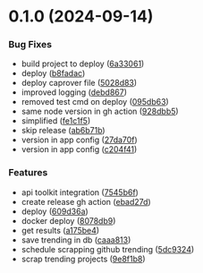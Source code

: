 # 0.1.0 (2024-09-14)


### Bug Fixes

* build project to deploy ([6a33061](https://github.com/EddieHubCommunity/github-trending-repos/commit/6a3306190a6f64d71556da2aae53a75b4a6326b9))
* deploy ([b8fadac](https://github.com/EddieHubCommunity/github-trending-repos/commit/b8fadacbdeb9e7d15a3d1fd042ca4fa9db805fe8))
* deploy caprover file ([5028d83](https://github.com/EddieHubCommunity/github-trending-repos/commit/5028d83181d7fdbac1f049b5a0962b8c244ee718))
* improved logging ([debd867](https://github.com/EddieHubCommunity/github-trending-repos/commit/debd867df84289482a852fdbd17b5a53c786998e))
* removed test cmd on deploy ([095db63](https://github.com/EddieHubCommunity/github-trending-repos/commit/095db63a720fa747c0f73b82096018e8cfdb095d))
* same node version in gh action ([928dbb5](https://github.com/EddieHubCommunity/github-trending-repos/commit/928dbb53b8ba962ca9dd6cbf43ee3d289b8d5b87))
* simplified ([fe1c1f5](https://github.com/EddieHubCommunity/github-trending-repos/commit/fe1c1f509b745f5562987312bca4c9f9d69ce8e9))
* skip release ([ab6b71b](https://github.com/EddieHubCommunity/github-trending-repos/commit/ab6b71bc9a4ff26cdb1ab4f63d6edd41daa92b9f))
* version in app config ([27da70f](https://github.com/EddieHubCommunity/github-trending-repos/commit/27da70fc1b39ee3cbbb742ea59bb0ca89127af95))
* version in app config ([c204f41](https://github.com/EddieHubCommunity/github-trending-repos/commit/c204f415c4dd641ccbed7ecb4101c0b6d85880e7))


### Features

* api toolkit integration ([7545b6f](https://github.com/EddieHubCommunity/github-trending-repos/commit/7545b6f357b4343210b2a6362d2973be0baec35a))
* create release gh action ([ebad27d](https://github.com/EddieHubCommunity/github-trending-repos/commit/ebad27dd2e6448dd9c56d7794c53953551a659f0))
* deploy ([609d36a](https://github.com/EddieHubCommunity/github-trending-repos/commit/609d36a5108c68fd66df9721b7cd9ded527787ac))
* docker deploy ([8078db9](https://github.com/EddieHubCommunity/github-trending-repos/commit/8078db9ce2e7860727c8603c8fb84d0a1b67ffb6))
* get results ([a175be4](https://github.com/EddieHubCommunity/github-trending-repos/commit/a175be42906573afb744d0c0d168a3458746ab30))
* save trending in db ([caaa813](https://github.com/EddieHubCommunity/github-trending-repos/commit/caaa8136e0b9334e18400ff27ba538980c362a5e))
* schedule scrapping github trending ([5dc9324](https://github.com/EddieHubCommunity/github-trending-repos/commit/5dc93247e4868141eaa0808c9ba4959c505a7990))
* scrap trending projects ([9e8f1b8](https://github.com/EddieHubCommunity/github-trending-repos/commit/9e8f1b888fb6b9e78cd9bc8431c5c2bd13c14aa2))



